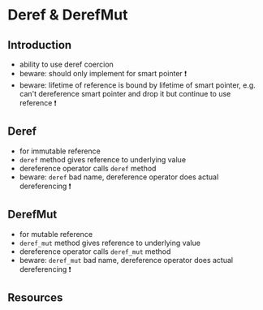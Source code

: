 # Deref & DerefMut



## Introduction

- ability to use deref coercion
- beware: should only implement for smart pointer ❗️
- beware: lifetime of reference is bound by lifetime of smart pointer, e.g. can't dereference smart pointer and drop it but continue to use reference ❗️



## Deref

- for immutable reference
- `deref` method gives reference to underlying value
- dereference operator calls `deref` method
- beware: `deref` bad name, dereference operator does actual dereferencing ❗️



## DerefMut

- for mutable reference
- `deref_mut` method gives reference to underlying value
- dereference operator calls `deref_mut` method
- beware: `deref_mut` bad name, dereference operator does actual dereferencing ❗️



## Resources
